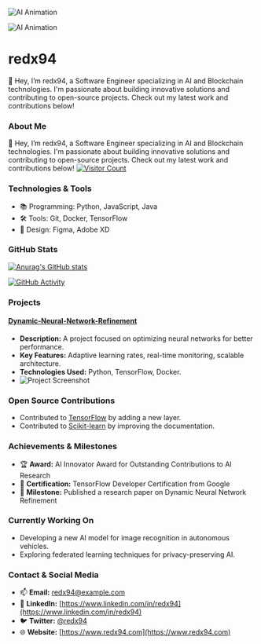 ![AI Animation](https://media3.giphy.com/media/aUovxH8Vf9qDu/giphy.gif)


<!--START_SECTION:waka-->
<!--END_SECTION:waka-->
<!-- WakaTime metrics -->
<!--START_SECTION:waka-->
<!--END_SECTION:waka-->

<!-- Animated GIF -->
![AI Animation](https://media3.giphy.com/media/aUovxH8Vf9qDu/giphy.gif)


# redx94
👋 Hey, I’m redx94, a Software Engineer specializing in AI and Blockchain technologies. I'm passionate about building innovative solutions and contributing to open-source projects. Check out my latest work and contributions below!

### About Me
👋 Hey, I’m redx94, a Software Engineer specializing in AI and Blockchain technologies.
I'm passionate about building innovative solutions and contributing to open-source projects.
Check out my latest work and contributions below!
[![Visitor Count](https://hits.sh/github.com/redx94/redx94.svg?style=for-the-badge)](https://hits.sh)

### Technologies &amp; Tools
- 📚 Programming: Python, JavaScript, Java
- 🛠️ Tools: Git, Docker, TensorFlow
- 🎨 Design: Figma, Adobe XD

### GitHub Stats
[![Anurag's GitHub stats](https://github-readme-stats.vercel.app/api?username=redx94&show_icons=true&theme=radical)](https://github.com/anuraghazra/github-readme-stats)

[![GitHub Activity](https://github-readme-activity-graph.vercel.app/graph?username=redx94&theme=radical)](https://github.com/Readme-Workflows/recent-activity)

### Projects
#### [Dynamic-Neural-Network-Refinement](https://github.com/redx94/Dynamic-Neural-Network-Refinement)
- **Description:** A project focused on optimizing neural networks for better performance.
- **Key Features:** Adaptive learning rates, real-time monitoring, scalable architecture.
- **Technologies Used:** Python, TensorFlow, Docker.
- ![Project Screenshot](https://via.placeholder.com/400x200.png?text=Project+Screenshot)

### Open Source Contributions
- Contributed to [TensorFlow](https://github.com/tensorflow/tensorflow) by adding a new layer.
- Contributed to [Scikit-learn](https://github.com/scikit-learn/scikit-learn) by improving the documentation.

### Achievements &amp; Milestones
- 🏆 **Award:** AI Innovator Award for Outstanding Contributions to AI Research
- 📜 **Certification:** TensorFlow Developer Certification from Google
- 🎉 **Milestone:** Published a research paper on Dynamic Neural Network Refinement

### Currently Working On
- Developing a new AI model for image recognition in autonomous vehicles.
- Exploring federated learning techniques for privacy-preserving AI.

### Contact &amp; Social Media
- 📫 **Email:** redx94@example.com
- 💼 **LinkedIn:** [https://www.linkedin.com/in/redx94](https://www.linkedin.com/in/redx94)
- 🐦 **Twitter:** [@redx94](https://x.com/redx94)
- 🌐 **Website:** [https://www.redx94.com](https://www.redx94.com)
